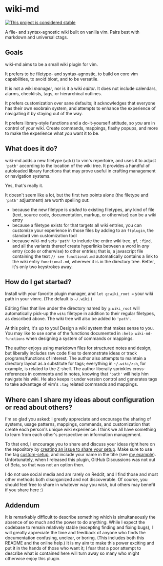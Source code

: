 # wiki-md

[![This project is considered stable](https://img.shields.io/badge/status-stable-success.svg)](https://benknoble.github.io/status/stable/)

A file- and syntax-agnostic wiki built on vanilla vim. Pairs best with markdown
and universal ctags.

## Goals

wiki-md aims to be a small wiki plugin for vim.

It prefers to be filetype- and syntax-agnostic, to build on core vim
capabilities, to avoid bloat, and to be versatile.

It is not a wiki *manager*, nor is it a wiki *editor*. It does not include
calendars, alarms, checklists, tags, or hierarchical outlines.

It prefers customization over sane defaults; it acknowledges that everyone
has their own exobrain system, and attempts to enhance the experience of
navigating it by staying out of the way.

It prefers library-style functions and a do-it-yourself attitude, so *you* are
in control of your wiki. Create commands, mappings, flashy popups, and more to
make the experience what *you* want it to be.

## What does it do?

wiki-md adds a new filetype (`wiki`) to vim's repertoire, and uses it to adjust
`'path'` according to the location of the wiki tree. It provides a handful of
autoloaded library functions that may prove useful in crafting management or
navigation systems.

Yes, that's really it.

It doesn't seem like a lot, but the first two points alone (the filetype and
`'path'` adjustment) are worth spelling out:

- because the new filetype is *added* to existing filetypes, any kind of file
  (text, source code, documentation, markup, or otherwise) can be a wiki entry
- because a filetype exists for that targets all wiki entries, you can customize
  your experience in those files by adding to an `ftplugin`, the standard vim
  customization tool
- because wiki-md sets `'path'` to include the entire wiki tree, `gf`, `:find`,
  and all the variants thereof create hyperlinks between a word in *any* entry
  (code or otherwise) to other entries; that is, a javascript file containing
  the text `// see functional.md` automatically contains a link to the wiki
  entry `functional.md`, wherever it is in the directory tree. Better, it's only
  two keystrokes away.

## How do I get started?

Install with your favorite plugin manager, and `let g:wiki_root =` your wiki
path in your vimrc. (The default is `~/.wiki`.)

Editing files that live under the directory named by `g:wiki_root` will
automatically pick-up the `wiki` filetype in addition to their regular
filetypes, as described above. The wiki tree will also be added to `'path'`.

At this point, it's up to you! Design a wiki system that makes sense to you. You
may like to use some of the functions documented in `:help wiki-md-functions`
when designing a system of commands or mappings.

The author enjoys using markdown files for structured notes and design, but
liberally includes raw code files to demonstrate ideas or track
programs/functions of interest. The author also attempts to maintain a directory
layout as a substitute for tags; everything in `~/.wiki/zsh`, for example, is
related to the Z-shell. The author liberally sprinkles cross-references in
comments and in notes, knowing that `'path'` will help him navigate his wiki. He
also keeps it under version control and generates tags to take advantage of
vim's `:tag` related commands and mappings.

## Where can I share my ideas about configuration or read about others?

I'm so glad you asked: I greatly appreciate and encourage the sharing of
systems, usage patterns, mappings, commands, and customization that create each
person's unique wiki experience. I think we all have something to learn from
each other's perspective on information management.

To that end, I encourage you to share and discuss your ideas right here on the
repository by [creating an issue to share your
setup](https://github.com/benknoble/wiki-md/issues/new?template=custom-setup.md).
Make sure to use the tag
[custom-setup](https://github.com/benknoble/wiki-md/labels/custom-setup), and
include your name in the title (see [my
example](https://github.com/benknoble/wiki-md/issues/5)).  Unfortunately, when I
released this plugin, GitHub Discussions was not out of Beta, so that was not an
option then.

I do not use social media and am rarely on Reddit, and I find those and most
other methods both disorganized and not discoverable. Of course, you should feel
free to share in whatever way you wish, but others may benefit if you share here
:)

## Addendum

It is remarkably difficult to describe something which is simultaneously the
absence of so much and the power to do anything. While I expect the codebase to
remain relatively stable (excepting finding and fixing bugs), I will greatly
appreciate the time and feedback of anyone who finds the documentation
confusing, unclear, or boring. (This includes both this README and the online
help.) It is my aim to make this power exciting and put it in the hands of those
who want it; I fear that a poor attempt to describe what is contained here will
turn away so many who might otherwise enjoy this plugin.

